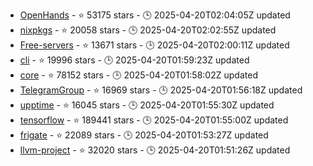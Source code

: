 - [OpenHands](https://github.com/All-Hands-AI/OpenHands) - ⭐ 53175 stars - 🕒 2025-04-20T02:04:05Z updated
- [nixpkgs](https://github.com/NixOS/nixpkgs) - ⭐ 20058 stars - 🕒 2025-04-20T02:02:55Z updated
- [Free-servers](https://github.com/Pawdroid/Free-servers) - ⭐ 13671 stars - 🕒 2025-04-20T02:00:11Z updated
- [cli](https://github.com/spicetify/cli) - ⭐ 19996 stars - 🕒 2025-04-20T01:59:23Z updated
- [core](https://github.com/home-assistant/core) - ⭐ 78152 stars - 🕒 2025-04-20T01:58:02Z updated
- [TelegramGroup](https://github.com/AZeC4/TelegramGroup) - ⭐ 16969 stars - 🕒 2025-04-20T01:56:18Z updated
- [upptime](https://github.com/upptime/upptime) - ⭐ 16045 stars - 🕒 2025-04-20T01:55:30Z updated
- [tensorflow](https://github.com/tensorflow/tensorflow) - ⭐ 189441 stars - 🕒 2025-04-20T01:55:00Z updated
- [frigate](https://github.com/blakeblackshear/frigate) - ⭐ 22089 stars - 🕒 2025-04-20T01:53:27Z updated
- [llvm-project](https://github.com/llvm/llvm-project) - ⭐ 32020 stars - 🕒 2025-04-20T01:51:26Z updated
